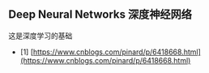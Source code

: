 ## Deep Neural Networks 深度神经网络
这是深度学习的基础



- [1] [https://www.cnblogs.com/pinard/p/6418668.html](https://www.cnblogs.com/pinard/p/6418668.html)
